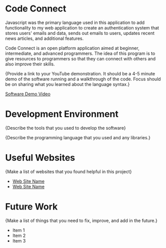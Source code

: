 # Code Connect

Javascript was the primary language used in this application to add functionality to my web application to create an authentication system that stores users' emails and data, sends out emails to users, updates recent news articles, and additional features.

Code Connect is an open platform application aimed at beginner, intermediate, and advanced programmers. The idea of this program is to give resources to programmers so that they can connect with others and also improve their skills.

{Provide a link to your YouTube demonstration. It should be a 4-5 minute demo of the software running and a walkthrough of the code. Focus should be on sharing what you learned about the language syntax.}

[Software Demo Video](http://youtube.link.goes.here)

# Development Environment

{Describe the tools that you used to develop the software}

{Describe the programming language that you used and any libraries.}

# Useful Websites

{Make a list of websites that you found helpful in this project}

- [Web Site Name](http://url.link.goes.here)
- [Web Site Name](http://url.link.goes.here)

# Future Work

{Make a list of things that you need to fix, improve, and add in the future.}

- Item 1
- Item 2
- Item 3
